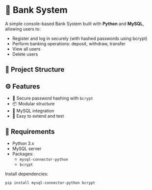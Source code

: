 # 🏦 Bank System

A simple console-based Bank System built with **Python** and **MySQL**, allowing users to:

- Register and log in securely (with hashed passwords using bcrypt)
- Perform banking operations: deposit, withdraw, transfer
- View all users
- Delete users

## 📁 Project Structure


## ⚙️ Features

- 🔐 Secure password hashing with `bcrypt`
- 📦 Modular structure
- 💾 MySQL integration
- 🧪 Easy to extend and test

## 🧰 Requirements

- Python 3.x
- MySQL server
- Packages:
  - `mysql-connector-python`
  - `bcrypt`

Install dependencies:

```bash
pip install mysql-connector-python bcrypt
